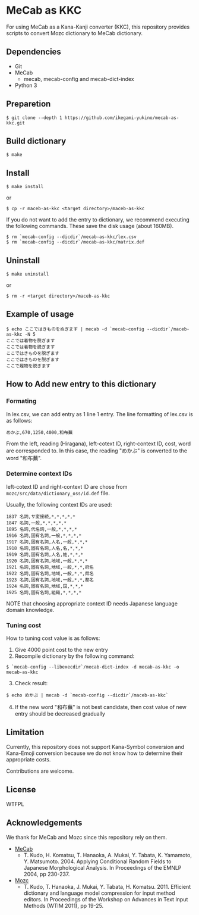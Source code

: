 # MeCab as KKC

For using MeCab as a Kana-Kanji converter (KKC), this repository provides scripts to convert Mozc dictionary to MeCab dictionary.

## Dependencies

- Git
- MeCab
  - mecab, mecab-config and mecab-dict-index
- Python 3

## Preparetion

```
$ git clone --depth 1 https://github.com/ikegami-yukino/mecab-as-kkc.git
```

## Build dictionary

```
$ make
```

## Install

```
$ make install
```

or

```
$ cp -r maceb-as-kkc <target directory>/maceb-as-kkc
```

If you do not want to add the entry to dictionary, we recommend executing the following commands.
These save the disk usage (about 160MB).

```
$ rm `mecab-config --dicdir`/mecab-as-kkc/lex.csv
$ rm `mecab-config --dicdir`/mecab-as-kkc/matrix.def
```

## Uninstall

```
$ make uninstall
```

or

```
$ rm -r <target directory>/maceb-as-kkc
```

## Example of usage

```
$ echo ここではきものをぬぎます | mecab -d `mecab-config --dicdir`/maceb-as-kkc -N 5
ここでは着物を脱ぎます
ここでは着物を脱ぎます
ここではきものを脱ぎます
ここではきものを脱ぎます
ここで履物を脱ぎます
```

## How to Add new entry to this dictionary

### Formating
In lex.csv, we can add entry as 1 line 1 entry.
The line formatting of lex.csv is as follows:

```
めかぶ,670,1250,4000,和布蕪
```

From the left, reading (Hiragana), left-cotext ID, right-context ID, cost, word are corresponded to.
In this case, the reading "めかぶ" is converted to the word "和布蕪".

### Determine context IDs
left-cotext ID and right-context ID are chose from `mozc/src/data/dictionary_oss/id.def` file.

Usually, the following context IDs are used:
```
1837 名詞,サ変接続,*,*,*,*,*
1847 名詞,一般,*,*,*,*,*
1895 名詞,代名詞,一般,*,*,*,*
1916 名詞,固有名詞,一般,*,*,*,*
1917 名詞,固有名詞,人名,一般,*,*,*
1918 名詞,固有名詞,人名,名,*,*,*
1919 名詞,固有名詞,人名,姓,*,*,*
1920 名詞,固有名詞,地域,一般,*,*,*
1921 名詞,固有名詞,地域,一般,*,*,府名
1922 名詞,固有名詞,地域,一般,*,*,県名
1923 名詞,固有名詞,地域,一般,*,*,都名
1924 名詞,固有名詞,地域,国,*,*,*
1925 名詞,固有名詞,組織,*,*,*,*
```

NOTE that choosing appropriate context ID needs Japanese language domain knowledge.

### Tuning cost
How to tuning cost value is as follows:

1. Give 4000 point cost to the new entry
2. Recompile dictionary by the following command:
```
$ `mecab-config --libexecdir`/mecab-dict-index -d mecab-as-kkc -o mecab-as-kkc
```
3. Check result:
```
$ echo めかぶ | mecab -d `mecab-config --dicdir`/maceb-as-kkc`
```
4. If the new word "和布蕪" is not best candidate, then cost value of new entry should be decreased gradually

## Limitation

Currently, this repository does not support Kana-Symbol conversion and Kana-Emoji conversion because we do not know how to determine their appropriate costs.

Contributions are welcome.

## License

WTFPL

## Acknowledgements

We thank for MeCab and Mozc since this repository rely on them.

- [MeCab](https://taku910.github.io/mecab/)
  - T. Kudo, H. Komatsu, T. Hanaoka, A. Mukai, Y. Tabata, K. Yamamoto, Y. Matsumoto. 2004. Applying Conditional Random Fields to Japanese Morphological Analysis. In Proceedings of the EMNLP 2004, pp 230-237.
- [Mozc](https://github.com/google/mozc)
  - T. Kudo, T. Hanaoka, J. Mukai, Y. Tabata, H. Komatsu. 2011. Efficient dictionary and language model compression for input method editors. In Proceedings of the Workshop on Advances in Text Input Methods (WTIM 2011), pp 19-25.
